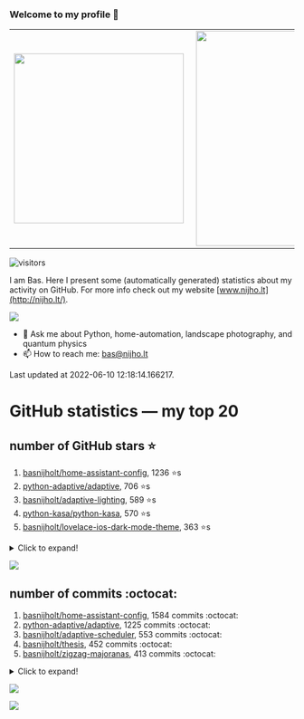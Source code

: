 ### Welcome to my profile 👋

<center>
  <table>
    <tr>
        <td><img width="300px" align="left" src="https://github-readme-stats.vercel.app/api/top-langs/?username=basnijholt&hide=TeX,Jupyter%20Notebook&layout=compact&theme=radical" /></td>
        <td><img align='right' src="https://github-readme-stats.vercel.app/api?username=basnijholt&show_icons=true&theme=radical" width="380"></td>
    </tr>
  </table>
</center>

![visitors](https://visitor-badge.glitch.me/badge?page_id=basnijholt.visitor-badge)

I am Bas. Here I present some (automatically generated) statistics about my activity on GitHub. For more info check out my website [www.nijho.lt](http://nijho.lt/).

![](https://www.nijho.lt/authors/admin/avatar_hu9e60e4b9bc120dfb6a666009f2878da6_182107_250x250_fill_q90_lanczos_center.jpg)

- 💬 Ask me about Python, home-automation, landscape photography, and quantum physics
- 📫 How to reach me: bas@nijho.lt

Last updated at 2022-06-10 12:18:14.166217.

# GitHub statistics — my top 20

## number of GitHub stars ⭐️

1. [basnijholt/home-assistant-config](https://github.com/basnijholt/home-assistant-config/), 1236 ⭐️s
2. [python-adaptive/adaptive](https://github.com/python-adaptive/adaptive/), 706 ⭐️s
3. [basnijholt/adaptive-lighting](https://github.com/basnijholt/adaptive-lighting/), 589 ⭐️s
4. [python-kasa/python-kasa](https://github.com/python-kasa/python-kasa/), 570 ⭐️s
5. [basnijholt/lovelace-ios-dark-mode-theme](https://github.com/basnijholt/lovelace-ios-dark-mode-theme/), 363 ⭐️s
<details><summary>Click to expand!</summary>

6. [basnijholt/miflora](https://github.com/basnijholt/miflora/), 336 ⭐️s
7. [basnijholt/lovelace-ios-themes](https://github.com/basnijholt/lovelace-ios-themes/), 305 ⭐️s
8. [topocm/topocm_content](https://github.com/topocm/topocm_content/), 208 ⭐️s
9. [basnijholt/home-assistant-macbook-touch-bar](https://github.com/basnijholt/home-assistant-macbook-touch-bar/), 84 ⭐️s
10. [kwant-project/kwant](https://github.com/kwant-project/kwant/), 59 ⭐️s
11. [basnijholt/aiokef](https://github.com/basnijholt/aiokef/), 28 ⭐️s
12. [basnijholt/thesis-cover](https://github.com/basnijholt/thesis-cover/), 22 ⭐️s
13. [basnijholt/instacron](https://github.com/basnijholt/instacron/), 17 ⭐️s
14. [basnijholt/adaptive-scheduler](https://github.com/basnijholt/adaptive-scheduler/), 12 ⭐️s
15. [basnijholt/addon-otmonitor](https://github.com/basnijholt/addon-otmonitor/), 11 ⭐️s
16. [basnijholt/net-worth-tracker](https://github.com/basnijholt/net-worth-tracker/), 11 ⭐️s
17. [kwant-project/kwant-tutorial-2016](https://github.com/kwant-project/kwant-tutorial-2016/), 10 ⭐️s
18. [basnijholt/lovelace-ios-light-mode-theme](https://github.com/basnijholt/lovelace-ios-light-mode-theme/), 9 ⭐️s
19. [basnijholt/iOSMessageExport](https://github.com/basnijholt/iOSMessageExport/), 8 ⭐️s
20. [basnijholt/thesis](https://github.com/basnijholt/thesis/), 8 ⭐️s

</details>

![](https://github.com/basnijholt/basnijholt/raw/master/stars_over_time.png)

## number of commits :octocat:

1. [basnijholt/home-assistant-config](https://github.com/basnijholt/home-assistant-config/), 1584 commits :octocat:
2. [python-adaptive/adaptive](https://github.com/python-adaptive/adaptive/), 1225 commits :octocat:
3. [basnijholt/adaptive-scheduler](https://github.com/basnijholt/adaptive-scheduler/), 553 commits :octocat:
4. [basnijholt/thesis](https://github.com/basnijholt/thesis/), 452 commits :octocat:
5. [basnijholt/zigzag-majoranas](https://github.com/basnijholt/zigzag-majoranas/), 413 commits :octocat:
<details><summary>Click to expand!</summary>

6. [topocm/topocm_content](https://github.com/topocm/topocm_content/), 304 commits :octocat:
7. [basnijholt/aiokef](https://github.com/basnijholt/aiokef/), 267 commits :octocat:
8. [basnijholt/adaptive-lighting](https://github.com/basnijholt/adaptive-lighting/), 262 commits :octocat:
9. [conda-forge/staged-recipes](https://github.com/conda-forge/staged-recipes/), 228 commits :octocat:
10. [basnijholt/net-worth-tracker](https://github.com/basnijholt/net-worth-tracker/), 208 commits :octocat:
11. [python-adaptive/paper](https://github.com/python-adaptive/paper/), 198 commits :octocat:
12. [home-assistant/core](https://github.com/home-assistant/core/), 191 commits :octocat:
13. [ohld/igbot](https://github.com/ohld/igbot/), 191 commits :octocat:
14. [basnijholt/spin-orbit-nanowires](https://github.com/basnijholt/spin-orbit-nanowires/), 189 commits :octocat:
15. [basnijholt/media_player.kef](https://github.com/basnijholt/media_player.kef/), 157 commits :octocat:
16. [basnijholt/lovelace-ios-themes](https://github.com/basnijholt/lovelace-ios-themes/), 153 commits :octocat:
17. [basnijholt/hpc05](https://github.com/basnijholt/hpc05/), 152 commits :octocat:
18. [basnijholt/nijho.lt](https://github.com/basnijholt/nijho.lt/), 143 commits :octocat:
19. [basnijholt/instacron](https://github.com/basnijholt/instacron/), 115 commits :octocat:
20. [QCoDeS/Qcodes](https://github.com/QCoDeS/Qcodes/), 109 commits :octocat:

</details>

![](https://github.com/basnijholt/basnijholt/raw/master/commits_per_hour.png)

![](https://github.com/basnijholt/basnijholt/raw/master/commits_per_weekday.png)

